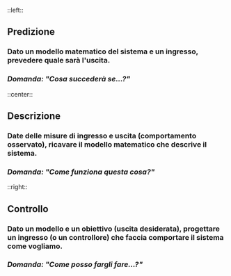 ::left::
<div class="text-center">

## <Alert strong>Predizione</Alert>
### Dato un <Alert>modello</Alert> matematico del sistema e un <Alert>ingresso</Alert>, prevedere quale sarà l'uscita.
### *Domanda: "Cosa succederà se...?"*
</div>

::center::
<div class="text-center">

## <Alert strong>Descrizione</Alert>
### Date delle <Alert>misure</Alert> di ingresso e uscita (comportamento osservato), ricavare il <Alert>modello</Alert> matematico che descrive il sistema.
### *Domanda: "Come funziona questa cosa?"*
</div>

::right::
<div class="text-center">

## <Alert strong>Controllo</Alert>
### Dato un <Alert>modello</Alert> e un <Alert>obiettivo</Alert> (uscita desiderata), progettare un <Alert>ingresso</Alert> (o un controllore) che faccia comportare il sistema come vogliamo.
### *Domanda: "Come posso fargli fare...?"*
</div>
